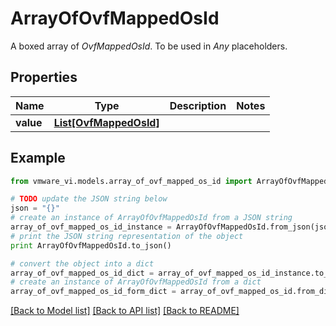 # ArrayOfOvfMappedOsId

A boxed array of *OvfMappedOsId*. To be used in *Any* placeholders. 

## Properties
Name | Type | Description | Notes
------------ | ------------- | ------------- | -------------
**value** | [**List[OvfMappedOsId]**](OvfMappedOsId.md) |  | 

## Example

```python
from vmware_vi.models.array_of_ovf_mapped_os_id import ArrayOfOvfMappedOsId

# TODO update the JSON string below
json = "{}"
# create an instance of ArrayOfOvfMappedOsId from a JSON string
array_of_ovf_mapped_os_id_instance = ArrayOfOvfMappedOsId.from_json(json)
# print the JSON string representation of the object
print ArrayOfOvfMappedOsId.to_json()

# convert the object into a dict
array_of_ovf_mapped_os_id_dict = array_of_ovf_mapped_os_id_instance.to_dict()
# create an instance of ArrayOfOvfMappedOsId from a dict
array_of_ovf_mapped_os_id_form_dict = array_of_ovf_mapped_os_id.from_dict(array_of_ovf_mapped_os_id_dict)
```
[[Back to Model list]](../README.md#documentation-for-models) [[Back to API list]](../README.md#documentation-for-api-endpoints) [[Back to README]](../README.md)


